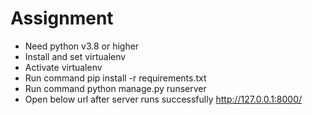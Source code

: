 # Assignment

- Need python v3.8 or higher
- Install and set virtualenv 
- Activate virtualenv
- Run command
  pip install -r requirements.txt
- Run command
  python manage.py runserver
- Open below url after server runs successfully
  http://127.0.0.1:8000/
  
